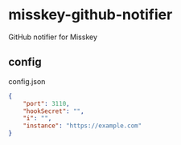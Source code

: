 # misskey-github-notifier
GitHub notifier for Misskey

## config

config.json
``` json
{
	"port": 3110,
	"hookSecret": "",
	"i": "",
	"instance": "https://example.com"
}
```
